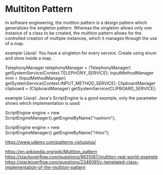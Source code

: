 # Multiton Pattern

In software engineering, the multiton pattern is a design pattern which generalizes the singleton pattern. Whereas the singleton allows
only one instance of a class to be created, the multiton pattern allows for the controlled creation of multiple instances, which it
manages through the use of a map.

example (Java): You have a singleton for every service. Create using enum and store inside a map.

TelephonyManager telephonyManager = (TelephonyManager) getSystemService(Context.TELEPHONY_SERVICE);
InputMethodManager imm = (InputMethodManager) getSystemService(Context.INPUT_METHOD_SERVICE);
ClipboardManager clipboard = (ClipboardManager) getSystemService(CLIPBOARD_SERVICE);


example (Java): Java's ScriptEngine is a good example, only the parameter shows which implementation is used:

ScriptEngine engine = new ScriptEngineManager().getEngineByName("nashorn");

ScriptEngine engine = new ScriptEngineManager().getEngineByName("rhino");


https://www.udemy.com/patterns-cplusplus/

https://en.wikipedia.org/wiki/Multiton_pattern
https://stackoverflow.com/questions/9631087/multiton-real-world-example
https://stackoverflow.com/questions/2346091/c-templated-class-implementation-of-the-multiton-pattern
